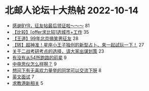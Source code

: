 # 北邮人论坛十大热帖 2022-10-14

- [感谢BYR，征友帖最后领证啦～～～](https://bbs.byr.cn/article/Feeling/3194166) 81
- [【比较】[offer求比较]选城市+工作](https://bbs.byr.cn/article/Job/2172568) 35
- [【王道】99年北京搞笑男征友](https://bbs.byr.cn/article/Friends/2031472) 28
- [【转】超神准！星座小王子独创的新型占卜、來一起試玩一下！](https://bbs.byr.cn/article/Constellations/326533) 27
- [关于二战考研考点的选择，请大家出谋划策](https://bbs.byr.cn/article/Talking/6367520) 23
- [有没有从54所跑路的前辈](https://bbs.byr.cn/article/Hebei/251157) 9
- [中电思仪怎么样啊？](https://bbs.byr.cn/article/Shandong/422904) 9
- [想问下有无喜欢力量举的同学可以交流下呀](https://bbs.byr.cn/article/Gymnasium/119851) 8
- [英文面试](https://bbs.byr.cn/article/WorkLife/1192067) 7
- [求教港新相关](https://bbs.byr.cn/article/GoAbroad/389441) 5


